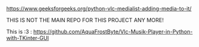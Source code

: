 https://www.geeksforgeeks.org/python-vlc-medialist-adding-media-to-it/

THIS IS NOT THE MAIN REPO FOR THIS PROJECT ANY MORE!

This is :3 : https://github.com/AquaFrostByte/Vlc-Musik-Player-in-Python-with-TKinter-GUI
